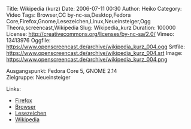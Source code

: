 Title: Wikipedia (kurz)
Date: 2006-07-11 00:30
Author: Heiko
Category: Video
Tags: Browser,CC by-nc-sa,Desktop,Fedora Core,Firefox,Gnome,Lesezeichen,Linux,Neueinsteiger,Ogg Theora,screencast,Wikipedia
Slug: Wikipedia_kurz
Duration: 100000
License: http://creativecommons.org/licenses/by-nc-sa/2.0/
Vimeo: 13413976
Oggfile: https://www.openscreencast.de/archive/wikipedia_kurz_004.ogg
Srtfile: https://www.openscreencast.de/archive/wikipedia_kurz_004.srt
Image: https://www.openscreencast.de/archive/wikipedia_kurz_004.png

Ausgangspunkt: Fedora Core 5, GNOME 2.14  
Zielgruppe: Neueinsteiger  

Links:

  * [Firefox](http://de.wikipedia.org/wiki/Firefox)
  * [Browser](http://de.wikipedia.org/wiki/Browser)
  * [Lesezeichen](http://de.wikipedia.org/wiki/Lesezeichen_%28Internet%29)
  * [Wikipedia](http://de.wikipedia.org)

